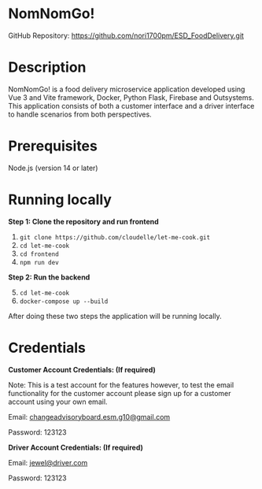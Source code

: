 # NomNomGo!
GitHub Repository: 
https://github.com/nori1700pm/ESD_FoodDelivery.git

# Description
NomNomGo! is a food delivery microservice application developed using Vue 3 and Vite framework, Docker, Python Flask, Firebase and Outsystems. This application consists of both a customer interface and a driver interface to handle scenarios from both perspectives.

# Prerequisites
Node.js (version 14 or later)

# Running locally
**Step 1: Clone the repository and run frontend**

1)  ```git clone https://github.com/cloudelle/let-me-cook.git```
2)  ```cd let-me-cook```
3)  ```cd frontend```
4) ```npm run dev```

**Step 2: Run the backend**

5) ```cd let-me-cook```
6) ```docker-compose up --build```

After doing these two steps the application will be running locally.

# Credentials

**Customer Account Credentials: (If required)**

Note: This is a test account for the features however, to test the email functionality for the customer account please sign up for a customer account using your own email.

Email: changeadvisoryboard.esm.g10@gmail.com

Password: 123123

**Driver Account Credentials: (If required)**

Email: jewel@driver.com

Password: 123123
